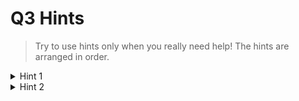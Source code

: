 # Q3 Hints
> Try to use hints only when you really need help! The hints are arranged in order.

<details>
  <summary>Hint 1</summary>

  This can be achieved using a <a href="https://en.wikipedia.org/wiki/Flood_fill">Flood fill algorithm</a>, but you must add your own custom checks regarding the depth level, and change the notion of "same colour" to "obstacle".

</details>

<details>
  <summary>Hint 2</summary>

  Encountering a timeout on your code for more complex cases? Perhaps consider how efficient your current algorithm is. Does it constantly excessively waste time computing something that would be overwritten later? Is there a way to minimize this wastage in computational time?

</details>